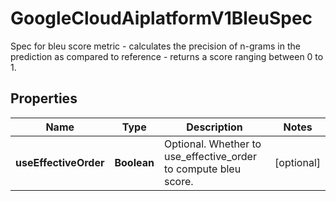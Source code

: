 

# GoogleCloudAiplatformV1BleuSpec

Spec for bleu score metric - calculates the precision of n-grams in the prediction as compared to reference - returns a score ranging between 0 to 1.

## Properties

| Name | Type | Description | Notes |
|------------ | ------------- | ------------- | -------------|
|**useEffectiveOrder** | **Boolean** | Optional. Whether to use_effective_order to compute bleu score. |  [optional] |



